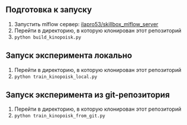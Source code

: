 
## Подготовка к запуску

1. Запустить mlflow сервер: [ilapro53/skillbox_mlflow_server](https://github.com/ilapro53/skillbox_mlflow_server)
2. Перейти в директорию, в которую клонирован этот репозиторий
3. `python build_kinopoisk.py`

## Запуск эксперимента локально

1. Перейти в директорию, в которую клонирован этот репозиторий
2. `python train_kinopoisk_local.py`

## Запуск эксперимента из git-репозитория

1. Перейти в директорию, в которую клонирован этот репозиторий
2. `python train_kinopoisk_from_git.py`